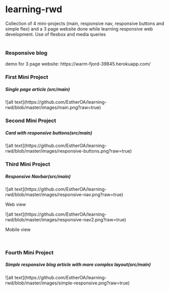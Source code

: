 # learning-rwd
Collection of 4 mini-projects (main, responsive nav, responsive buttons and simple flex) and a 3 page website done while learning responsive web development. Use of flexbox and media queries 
<br/>
<br/>

<h3>Responsive blog</h3>
demo for 3 page website: https://warm-fjord-39845.herokuapp.com/
<br/>

<h3>First Mini Project</h3>
<h5>Single page article (src/main)</h5>
![alt text](https://github.com/EstherOA/learning-rwd/blob/master/images/main.png?raw=true)
<br/>

<h3>Second Mini Project</h3>
<h5>Card with responsive buttons(src/main)</h5>
![alt text](https://github.com/EstherOA/learning-rwd/blob/master/images/responsive-buttons.png?raw=true)
<br/>

<h3>Third Mini Project</h3>
<h5>Responsive Navbar(src/main)</h5>
![alt text](https://github.com/EstherOA/learning-rwd/blob/master/images/responsive-nav.png?raw=true)
<p>Web view</p>
![alt text](https://github.com/EstherOA/learning-rwd/blob/master/images/responsive-nav2.png?raw=true)
<p>Mobile view</p>
<br/>

<h3>Fourth Mini Project</h3>
<h5>Simple responsive blog article with more complex layout(src/main)</h5>
![alt text](https://github.com/EstherOA/learning-rwd/blob/master/images/simple-responsive.png?raw=true)
